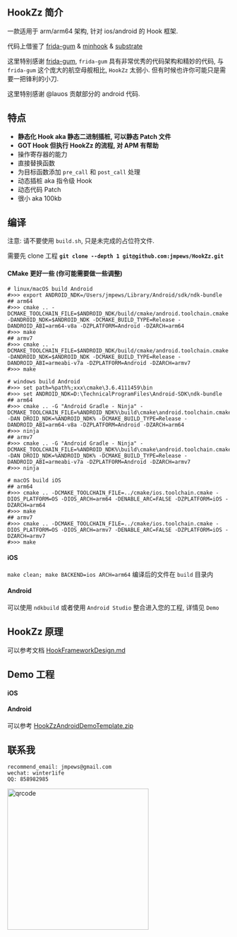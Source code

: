 ## HookZz 简介

一款适用于 arm/arm64 架构, 针对 ios/android 的 Hook 框架.

代码上借鉴了 [frida-gum](https://github.com/frida/frida-gum) & [minhook](https://github.com/TsudaKageyu/minhook) & [substrate](https://github.com/jevinskie/substrate)

这里特别感谢 [frida-gum](https://github.com/frida/frida-gum), `frida-gum` 具有非常优秀的代码架构和精妙的代码, 与 `frida-gum` 这个庞大的航空母舰相比, `HookZz` 太弱小. 但有时候也许你可能只是需要一把锋利的小刀.

这里特别感谢 @lauos 贡献部分的 android 代码.

## 特点

- **静态化 Hook aka 静态二进制插桩, 可以静态 Patch 文件**
- **GOT Hook 但执行 HookZz 的流程, 对 APM 有帮助**
- 操作寄存器的能力
- 直接替换函数
- 为目标函数添加 `pre_call` 和 `post_call` 处理
- 动态插桩 aka 指令级 Hook
- 动态代码 Patch
- 很小 aka 100kb

## 编译

注意: 请不要使用 `build.sh`, 只是未完成的占位符文件.

需要先 clone 工程 **`git clone --depth 1 git@github.com:jmpews/HookZz.git`**

#### CMake 更好一些 (你可能需要做一些调整)

```
# linux/macOS build Android
#>>> export ANDROID_NDK=/Users/jmpews/Library/Android/sdk/ndk-bundle
## arm64
#>>> cmake .. -DCMAKE_TOOLCHAIN_FILE=$ANDROID_NDK/build/cmake/android.toolchain.cmake -DANDROID_NDK=$ANDROID_NDK -DCMAKE_BUILD_TYPE=Release -DANDROID_ABI=arm64-v8a -DZPLATFORM=Android -DZARCH=arm64
#>>> make
## armv7
#>>> cmake .. -DCMAKE_TOOLCHAIN_FILE=$ANDROID_NDK/build/cmake/android.toolchain.cmake -DANDROID_NDK=$ANDROID_NDK -DCMAKE_BUILD_TYPE=Release -DANDROID_ABI=armeabi-v7a -DZPLATFORM=Android -DZARCH=armv7
#>>> make

# windows build Android
#>>> set path=%path%;xxx\cmake\3.6.4111459\bin
#>>> set ANDROID_NDK=D:\TechnicalProgramFiles\Android-SDK\ndk-bundle
## arm64
#>>> cmake .. -G "Android Gradle - Ninja" -DCMAKE_TOOLCHAIN_FILE=%ANDROID_NDK%\build\cmake\android.toolchain.cmake -DAN DROID_NDK=%ANDROID_NDK% -DCMAKE_BUILD_TYPE=Release -DANDROID_ABI=arm64-v8a -DZPLATFORM=Android -DZARCH=arm64
#>>> ninja
## armv7
#>>> cmake .. -G "Android Gradle - Ninja" -DCMAKE_TOOLCHAIN_FILE=%ANDROID_NDK%\build\cmake\android.toolchain.cmake -DAN DROID_NDK=%ANDROID_NDK% -DCMAKE_BUILD_TYPE=Release -DANDROID_ABI=armeabi-v7a -DZPLATFORM=Android -DZARCH=armv7
#>>> ninja

# macOS build iOS
## arm64
#>>> cmake .. -DCMAKE_TOOLCHAIN_FILE=../cmake/ios.toolchain.cmake -DIOS_PLATFORM=OS -DIOS_ARCH=arm64 -DENABLE_ARC=FALSE -DZPLATFORM=iOS -DZARCH=arm64
#>>> make
## armv7
#>>> cmake .. -DCMAKE_TOOLCHAIN_FILE=../cmake/ios.toolchain.cmake -DIOS_PLATFORM=OS -DIOS_ARCH=armv7 -DENABLE_ARC=FALSE -DZPLATFORM=iOS -DZARCH=armv7
#>>> make
```

#### iOS

`make clean; make BACKEND=ios ARCH=arm64` 编译后的文件在 `build` 目录内

#### Android

可以使用 `ndkbuild` 或者使用 `Android Studio` 整合进入您的工程, 详情见 `Demo`

## HookZz 原理

可以参考文档 [HookFrameworkDesign.md](https://github.com/jmpews/HookZz/blob/master/docs/HookFrameworkDesign.md)

## Demo 工程

#### iOS

#### Android

可以参考 [HookZzAndroidDemoTemplate.zip](https://github.com/jmpews/HookZz/blob/master/demo/HookZzAndroidDemoTemplate.zip)


## 联系我

```
recommend_email: jmpews@gmail.com
wechat: winter1ife
QQ: 858982985
```

<img with="320px" height="320px" src="http://ww1.sinaimg.cn/large/a4decaedgy1frev72yg6mj20iq0owabp.jpg" alt="qrcode">
